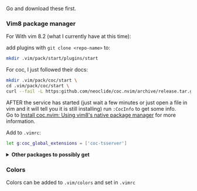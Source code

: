 Go and download these first.

### Vim8 package manager

For
With vim 8.2 (what I currently have at this time):<br />

add plugins with `git clone <repo-name>` to:

```sh
mkdir .vim/pack/start/plugins/start
```

For coc, I just followed their docs:

```sh
mkdir .vim/pack/coc/start \
cd .vim/pack/coc/start \
curl --fail -L https:github.com/neoclide/coc.nvim/archive/release.tar.gz|tar xzfv -
```

AFTER the service has started (just wait a few minutes or just open a file in vim and it will tell you it is still installing) run `:CocInfo` to get some info.<br />
Go to [Install coc.nvim: Using vim8's native package manager](https://github.com/neoclide/coc.nvim/wiki/Install-coc.nvim#using-vim8s-native-package-manager) for more information.

Add to `.vimrc`:

```sh
let g:coc_global_extensions = ['coc-tsserver']
```

<details>
<summary>
  <strong>
  Other packages to possibly get
  </strong>
  </summary>

(Look into coc, b/c things like `coc-prettier` can be used instead) <br />
The `git clone` here uses for `ssh` setup.

- [vim-jsonc](https://github.com/kevinoid/vim-jsonc) `git clone git@github.com:kevinoid/vim-jsonc.git` allows comments in .json
- ~~ale (not currently using)~~
- [auto-pairs](https://github.com/jiangmiao/auto-pairs) `git clone git@github.com:jiangmiao/auto-pairs.git`
- [emmet-vim](https://github.com/mattn/emmet-vim) `git clone git@github.com:mattn/emmet-vim.git`
- [nerdtree](https://github.com/preservim/nerdtree) `git clone git@github.com:preservim/nerdtree.git`
- [vim-airline](https://github.com/vim-airline/vim-airline) `git clone git@github.com:vim-airline/vim-airline.git`
- ~~vim-css-color (not currently using)~~
- ~~vim-es6 (not currently using)~~
- [vim-prettier](https://github.com/prettier/vim-prettier) `git clone git@github.com:prettier/vim-prettier.git` (run either 'sudo pacman -S prettier' or 'npm i -g prettier' along with installing vim-prettier)
- [vim-indent-guides](https://github.com/nathanaelkane/vim-indent-guides) `git clone git@github.com:nathanaelkane/vim-indent-guides.git`
- [vim-rest-console](https://github.com/diepm/vim-rest-console) `git clone git@github.com:diepm/vim-rest-console.git` Similar to Postman
</details>

### Colors

Colors can be added to `.vim/colors` and set in `.vimrc`
